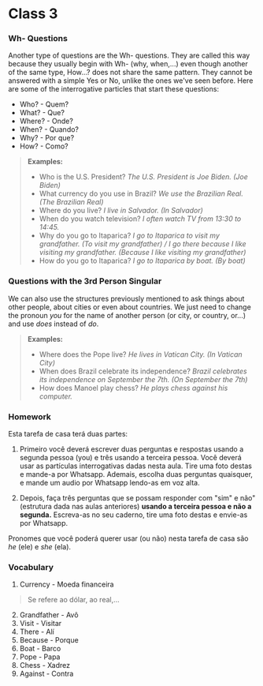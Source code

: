 # Class 3

### Wh- Questions

Another type of questions are the Wh- questions. They are called this way because they usually begin with Wh- (why, when,...) even though another of the same type, How...? does not share the same pattern. They cannot be answered with a simple Yes or No, unlike the ones we've seen before. Here are some of the interrogative particles that start these questions:

* Who? - Quem?
* What? - Que?
* Where? - Onde?
* When? - Quando?
* Why? - Por que?
* How? - Como?

> **Examples:**
> * Who is the U.S. President? _The U.S. President is Joe Biden. (Joe Biden)_
> * What currency do you use in Brazil? _We use the Brazilian Real. (The Brazilian Real)_
> * Where do you live? _I live in Salvador. (In Salvador)_
> * When do you watch television? _I often watch TV from 13:30 to 14:45._
> * Why do you go to Itaparica? _I go to Itaparica to visit my grandfather. (To visit my grandfather) / I go there because I like visiting my grandfather. (Because I like visiting my grandfather)_
> * How do you go to Itaparica? _I go to Itaparica by boat. (By boat)_

### Questions with the 3rd Person Singular

We can also use the structures previously mentioned to ask things about other people, about cities or even about countries. We just need to change the pronoun _you_ for the name of another person (or city, or country, or...) and use _does_ instead of _do_.

> **Examples:**
> * Where does the Pope live? _He lives in Vatican City. (In Vatican City)_
> * When does Brazil celebrate its independence? _Brazil celebrates its independence on September the 7th. (On September the 7th)_
> * How does Manoel play chess? _He plays chess against his computer._

### Homework

Esta tarefa de casa terá duas partes:

1. Primeiro você deverá escrever duas perguntas e respostas usando a segunda pessoa (you) e três usando a terceira pessoa. Você deverá usar as partículas interrogativas dadas nesta aula. Tire uma foto destas e mande-a por Whatsapp. Ademais, escolha duas perguntas quaisquer, e mande um audio por Whatsapp lendo-as em voz alta.

2. Depois, faça três perguntas que se possam responder com "sim" e não" (estrutura dada nas aulas anteriores) **usando a terceira pessoa e não a segunda.** Escreva-as no seu caderno, tire uma foto destas e envie-as por Whatsapp.

Pronomes que você poderá querer usar (ou não) nesta tarefa de casa são _he_ (ele) e _she_ (ela).

### Vocabulary

1. Currency - Moeda financeira
> Se refere ao dólar, ao real,...
2. Grandfather - Avô
3. Visit - Visitar
4. There - Alí
5. Because - Porque
6. Boat - Barco
7. Pope - Papa
8. Chess - Xadrez
9. Against - Contra
